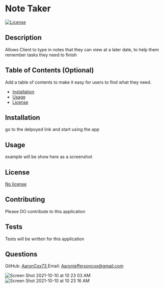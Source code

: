 # Note Taker
  
  [![License](https://img.shields.io/badge/License-Apache%202.0-blue.svg)](https://opensource.org/licenses/Apache-2.0)

  ## Description 
  
  Allows Client to type in notes that they can view at a later date, to help them remember tasks they need to finish
  
  ## Table of Contents (Optional)
  
  Add a table of contents to make it easy for users to find what they need.
  
  * [Installation](#installation)
  * [Usage](#usage)
  * [License](#license)
  
  
  ## Installation
  
go to the delpoyed link and start using the app
  
  ## Usage 
  
 example will be show here as a screenshot
 

  
  ## License
  
   <a  href ='No licensing' > No license </a>
  
  
 
  ## Contributing

  Please DO contribute to this application
 
  ## Tests
  
  Tests will be written for this application

  ## Questions 
  GitHub: <a href = 'https://github.com/AaronCox73'> AaronCox73 </a>
  Email: <a href = 'mailto:Aaronjeffersoncox@gmail.com'> Aaronjeffersoncox@gmail.com </a>

![Screen Shot 2021-10-10 at 10 23 03 AM](https://user-images.githubusercontent.com/87509934/136704778-7b6e0f74-be78-47e0-9975-1e7d136ef7d4.png)
![Screen Shot 2021-10-10 at 10 23 16 AM](https://user-images.githubusercontent.com/87509934/136704781-2c7e8f8e-88c1-4606-af8c-b31f69a08691.png)
